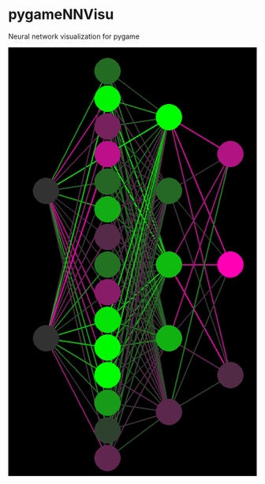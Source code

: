 # pygameNNVisu
Neural network visualization for pygame

![Example network visualization](res/netVisu.png)
